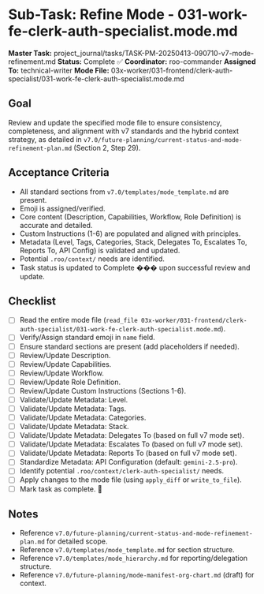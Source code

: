# Sub-Task: Refine Mode - 031-work-fe-clerk-auth-specialist.mode.md

**Master Task:** project_journal/tasks/TASK-PM-20250413-090710-v7-mode-refinement.md
**Status:** Complete ✅
**Coordinator:** roo-commander
**Assigned To:** technical-writer
**Mode File:** 03x-worker/031-frontend/clerk-auth-specialist/031-work-fe-clerk-auth-specialist.mode.md

## Goal
Review and update the specified mode file to ensure consistency, completeness, and alignment with v7 standards and the hybrid context strategy, as detailed in `v7.0/future-planning/current-status-and-mode-refinement-plan.md` (Section 2, Step 29).

## Acceptance Criteria
- All standard sections from `v7.0/templates/mode_template.md` are present.
- Emoji is assigned/verified.
- Core content (Description, Capabilities, Workflow, Role Definition) is accurate and detailed.
- Custom Instructions (1-6) are populated and aligned with principles.
- Metadata (Level, Tags, Categories, Stack, Delegates To, Escalates To, Reports To, API Config) is validated and updated.
- Potential `.roo/context/` needs are identified.
- Task status is updated to Complete ��� upon successful review and update.

## Checklist
- [ ] Read the entire mode file (`read_file 03x-worker/031-frontend/clerk-auth-specialist/031-work-fe-clerk-auth-specialist.mode.md`).
- [ ] Verify/Assign standard emoji in `name` field.
- [ ] Ensure standard sections are present (add placeholders if needed).
- [ ] Review/Update Description.
- [ ] Review/Update Capabilities.
- [ ] Review/Update Workflow.
- [ ] Review/Update Role Definition.
- [ ] Review/Update Custom Instructions (Sections 1-6).
- [ ] Validate/Update Metadata: Level.
- [ ] Validate/Update Metadata: Tags.
- [ ] Validate/Update Metadata: Categories.
- [ ] Validate/Update Metadata: Stack.
- [ ] Validate/Update Metadata: Delegates To (based on full v7 mode set).
- [ ] Validate/Update Metadata: Escalates To (based on full v7 mode set).
- [ ] Validate/Update Metadata: Reports To (based on full v7 mode set).
- [ ] Standardize Metadata: API Configuration (default: `gemini-2.5-pro`).
- [ ] Identify potential `.roo/context/clerk-auth-specialist/` needs.
- [ ] Apply changes to the mode file (using `apply_diff` or `write_to_file`).
- [ ] Mark task as complete. 📣

## Notes
*   Reference `v7.0/future-planning/current-status-and-mode-refinement-plan.md` for detailed scope.
*   Reference `v7.0/templates/mode_template.md` for section structure.
*   Reference `v7.0/templates/mode_hierarchy.md` for reporting/delegation structure.
*   Reference `v7.0/future-planning/mode-manifest-org-chart.md` (draft) for context.